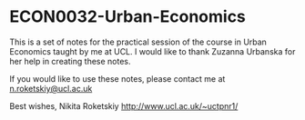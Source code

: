 # ECON0032-Urban-Economics

This is a set of notes for the practical session of the course in Urban Economics taught by me at UCL. I would like to thank Zuzanna Urbanska for her help in creating these notes.

If you would like to use these notes, please contact me at n.roketskiy@ucl.ac.uk

Best wishes, 
Nikita Roketskiy
http://www.ucl.ac.uk/~uctpnr1/

